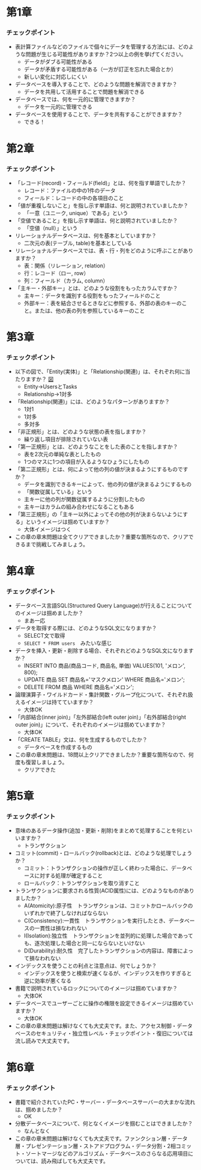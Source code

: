 # 第1章
### チェックポイント
- 表計算ファイルなどのファイルで個々にデータを管理する方法には、どのような問題が生じる可能性がありますか？2つ以上の例を挙げてください。
  - データがダブる可能性がある
  - データが矛盾する可能性がある（一方が訂正を忘れた場合とか）
  - 新しい変化に対応しにくい
- データベースを導入することで、どのような問題を解消できますか？
  - データを共用して活用することで問題を解消できる
- データベースでは、何を一元的に管理できますか？
  - データを一元的に管理できる
- データベースを使用することで、データを共有することができますか？
  - できる！

# 第2章
### チェックポイント
- 「レコード(record)・フィールド(field)」とは、何を指す単語でしたか？
   - レコード：ファイルの中の1件のデータ
   - フィールド：レコードの中の各項目のこと
- 「値が重複しないこと」を指し示す単語は、何と説明されていましたか？
   - 「一意（ユニーク, unique）である」という
- 「空値であること」を指し示す単語は、何と説明されていましたか？
   - 「空値（null）」という
- リレーショナルデータベースは、何を基本としていますか？
   - 二次元の表(テーブル, table)を基本としている
- リレーショナルデータベースでは、表・行・列をどのように呼ぶことがありますか？
   - 表：関係（リレーション, relation）
   - 行：レコード（ロー, row）
   - 列：フィールド（カラム, column）
- 「主キー・外部キー」とは、どのような役割をもったカラムですか？
   - 主キー：データを識別する役割をもったフィールドのこと
   - 外部キー：表を結合させるときなどに参照する、外部の表のキーのこと。または、他の表の列を参照しているキーのこと

# 第3章
### チェックポイント
- 以下の図で、「Entity(実体)」と「Relationship(関連)」は、それぞれ何に当たりますか？
[図](https://startup-technology.gyazo.com/88f3584ce06a9356e45080d68703759f)
   - Entity→UsersとTasks
   - Relationship→1対多
- 「Relationship(関連)」には、どのようなパターンがありますか？
   - 1対1
   - 1対多
   - 多対多
- 「非正規形」とは、どのような状態の表を指しますか？
   - 繰り返し項目が排除されていない表
- 「第一正規形」とは、どのようなことをした表のことを指しますか？
   - 表を2次元の単純な表としたもの
   - 1つのマスに1つの項目が入るようなひょうにしたもの
- 「第二正規形」とは、何によって他の列の値が決まるようにするものですか？
   - データを識別できるキーによって、他の列の値が決まるようにするもの
   - 「関数従属している」という
   - 主キーに他の列が関数従属するように分割したもの
   - 主キーはカラムの組み合わせになることもある
- 「第三正規形」の「主キー以外によってその他の列が決まらないようにする」というイメージは掴めていますか？
   - 大体イメージはつく
- この章の章末問題は全てクリアできましたか？重要な箇所なので、クリアできるまで挑戦してみましょう。

# 第4章
### チェックポイント
- データベース言語SQL(Structured Query Language)が行えることについてのイメージは掴めましたか？
  - まあ一応
- データを取得する際には、どのようなSQL文になりますか？
  - SELECT文で取得
  - `SELECT * FROM users`　みたいな感じ
- データを挿入・更新・削除する場合、それぞれどのようなSQL文になりますか？
  - INSERT INTO 商品(商品コード, 商品名, 単価) VALUES(101, 'メロン', 800);
  - UPDATE 商品 SET 商品名='マスクメロン' WHERE 商品名='メロン';
  - DELETE FROM 商品 WHERE 商品名='メロン';
- 論理演算子・ワイルドカード・集計関数・グループ化について、それぞれ扱えるイメージは持てていますか？
  - 大体OK
- 「内部結合(inner join)」「左外部結合(left outer join)」「右外部結合(right outer join)」について、それぞれのイメージは掴めていますか？
  - 大体OK
- 「CREATE TABLE」文は、何を生成するものでしたか？
  - データベースを作成するもの
- この章の章末問題は、18問以上クリアできましたか？重要な箇所なので、何度も復習しましょう。
  - クリアできた

# 第5章
### チェックポイント
- 意味のあるデータ操作(追加・更新・削除)をまとめて処理することを何といいますか？
  - トランザクション
- コミット(commit)・ロールバック(rollback)とは、どのような処理でしょうか？
  - コミット：トランザクションの操作が正しく終わった場合に、データベースに対する処理が確定すること
  - ロールバック：トランザクションを取り消すこと
- トランザクションに要求される性質(ACID属性)には、どのようなものがありましたか？
  - A(Atomicity):原子性　トランザクションは、コミットかロールバックのいずれかで終了しなければならない
  - C(Consistency):一貫性　トランザクションを実行したとき、データベースの一貫性は損なわれない
  - I(Isolation):独立性　トランザクションを並列的に処理した場合であっても、逐次処理した場合と同一にならないといけない
  - D(Durability):耐久性　完了したトランザクションの内容は、障害によって損なわれない
- インデックスを使うことの利点と注意点は、何でしょうか？
  - インデックスを使うと検索が速くなるが、インデックスを作りすぎると逆に効率が悪くなる
- 書籍で説明されているロックについてのイメージは掴めていますか？
  - 大体OK
- データベースでユーザーごとに操作の権限を設定できるイメージは掴めていますか？
  - 大体OK
- この章の章末問題は解けなくても大丈夫です。また、アクセス制御・データベースのセキュリティ・独立性レベル・チェックポイント・復旧については流し読みで大丈夫です。

# 第6章
### チェックポイント
- 書籍で紹介されていたPC・サーバー・データベースサーバーの大まかな流れは、掴めましたか？
  - OK
- 分散データベースについて、何となくイメージを掴むことはできましたか？
  - なんとなく
- この章の章末問題は解けなくても大丈夫です。ファンクション層・データ層・プレゼンテーション層・ストアドプログラム・データ分割・2相コミット・ソートマージなどのアルゴリズム・データベースのさらなる応用項目については、読み飛ばしても大丈夫です。
